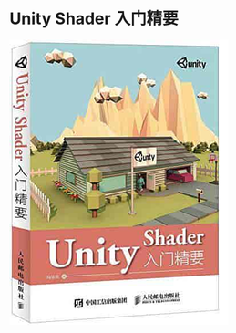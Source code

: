 # Unity Shader 入门精要

![cover](https://raw.githubusercontent.com/Ubpa/ImgBed/master/Note/CG/Unity/ShaderIntro/cover.jpg)

